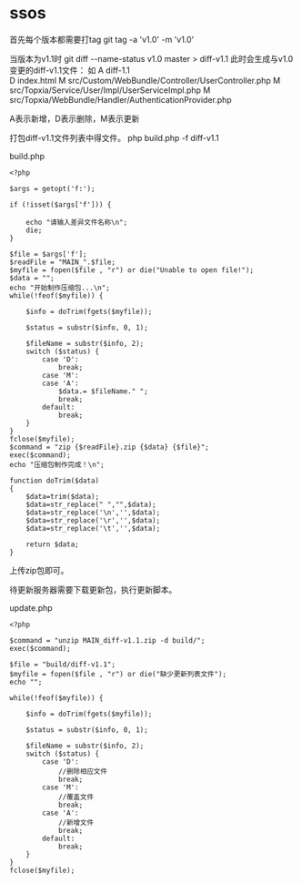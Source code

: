 # ssos
首先每个版本都需要打tag
git tag -a 'v1.0' -m 'v1.0'

当版本为v1.1时
git diff  --name-status v1.0 master > diff-v1.1
此时会生成与v1.0变更的diff-v1.1文件：
如
A diff-1.1   
D index.html
M src/Custom/WebBundle/Controller/UserController.php
M src/Topxia/Service/User/Impl/UserServiceImpl.php
M src/Topxia/WebBundle/Handler/AuthenticationProvider.php

A表示新增，D表示删除，M表示更新

打包diff-v1.1文件列表中得文件。
php build.php -f diff-v1.1 

build.php

    <?php

    $args = getopt('f:');
    
    if (!isset($args['f'])) {
    
        echo "请输入差异文件名称\n";
        die;
    }
    
    $file = $args['f'];
    $readFile = "MAIN_".$file;
    $myfile = fopen($file , "r") or die("Unable to open file!");
    $data = "";
    echo "开始制作压缩包...\n";
    while(!feof($myfile)) {
    
        $info = doTrim(fgets($myfile));
    
        $status = substr($info, 0, 1);
    
        $fileName = substr($info, 2);
        switch ($status) {
            case 'D':
                break;
            case 'M':
            case 'A':
                $data.= $fileName." ";
                break;
            default:
                break;
        }
    }
    fclose($myfile);
    $command = "zip {$readFile}.zip {$data} {$file}";
    exec($command);
    echo "压缩包制作完成！\n";
    
    function doTrim($data)
    {
        $data=trim($data);
        $data=str_replace(" ","",$data);
        $data=str_replace('\n','',$data);
        $data=str_replace('\r','',$data);
        $data=str_replace('\t','',$data);
    
        return $data;
    }
    

上传zip包即可。


待更新服务器需要下载更新包，执行更新脚本。


update.php

    <?php
    
    $command = "unzip MAIN_diff-v1.1.zip -d build/";
    exec($command);
    
    $file = "build/diff-v1.1";
    $myfile = fopen($file , "r") or die("缺少更新列表文件");
    echo "";
    
    while(!feof($myfile)) {
    
        $info = doTrim(fgets($myfile));
    
        $status = substr($info, 0, 1);
    
        $fileName = substr($info, 2);
        switch ($status) {
            case 'D':
                //删除相应文件
                break;
            case 'M':
                //覆盖文件
                break;
            case 'A':
                //新增文件
                break;
            default:
                break;
        }
    }
    fclose($myfile);

